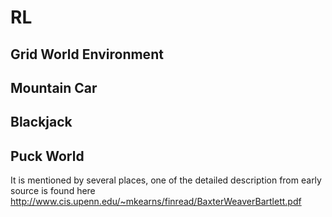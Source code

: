 # RL

## Grid World Environment

## Mountain Car

## Blackjack

## Puck World
It is mentioned by several places, one of the detailed description from early source is found here http://www.cis.upenn.edu/~mkearns/finread/BaxterWeaverBartlett.pdf

